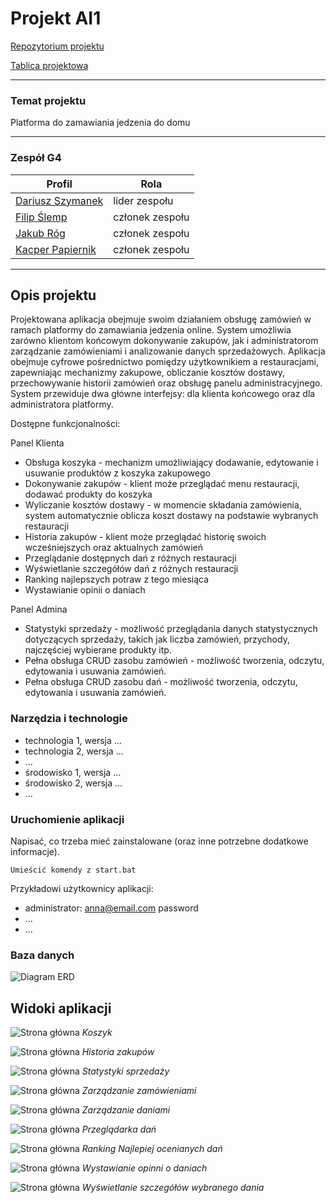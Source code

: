 # Projekt AI1

[Repozytorium projektu](https://github.com/Hiltes/project-ai1)

[Tablica projektowa](https://github.com/users/Hiltes/projects/3)

---


### Temat projektu

Platforma do zamawiania jedzenia do domu

---

### Zespół G4

| Profil | Rola |
| ------ | ------ |
| [Dariusz Szymanek](https://github.com/Hiltes) | lider zespołu |
| [Filip Ślemp](https://github.com/FilipSl3) | członek zespołu |
| [Jakub Róg](https://github.com/xkubax242) | członek zespołu |
| [Kacper Papiernik](https://github.com/LeNexusLe) | członek zespołu |

---


## Opis projektu

Projektowana aplikacja obejmuje swoim działaniem obsługę zamówień w ramach platformy do zamawiania jedzenia online. System umożliwia zarówno klientom końcowym dokonywanie zakupów, jak i administratorom zarządzanie zamówieniami i analizowanie danych sprzedażowych. Aplikacja obejmuje cyfrowe pośrednictwo pomiędzy użytkownikiem a restauracjami, zapewniając mechanizmy zakupowe, obliczanie kosztów dostawy, przechowywanie historii zamówień oraz obsługę panelu administracyjnego. System przewiduje dwa główne interfejsy: dla klienta końcowego oraz dla administratora platformy.

Dostępne funkcjonalności:

Panel Klienta
* Obsługa koszyka - mechanizm umożliwiający dodawanie, edytowanie i usuwanie produktów z koszyka zakupowego
* Dokonywanie zakupów - klient może przeglądać menu restauracji, dodawać produkty do koszyka
* Wyliczanie kosztów dostawy - w momencie składania zamówienia, system automatycznie oblicza koszt dostawy na podstawie wybranych restauracji
* Historia zakupów - klient może przeglądać historię swoich wcześniejszych oraz aktualnych zamówień
* Przeglądanie dostępnych dań z różnych restauracji
* Wyświetlanie szczegółów dań z różnych restauracji
* Ranking najlepszych potraw z tego miesiąca
* Wystawianie opinii o daniach

Panel Admina
* Statystyki sprzedaży - możliwość przeglądania danych statystycznych dotyczących sprzedaży, takich jak liczba zamówień, przychody, najczęściej wybierane produkty itp.
* Pełna obsługa CRUD zasobu zamówień - możliwość tworzenia, odczytu, edytowania i usuwania zamówień.
* Pełna obsługa CRUD zasobu dań - możliwość tworzenia, odczytu, edytowania i usuwania zamówień.

### Narzędzia i technologie
* technologia 1, wersja ...
* technologia 2, wersja ...
* ...
* środowisko 1, wersja ...
* środowisko 2, wersja ...
* ...

### Uruchomienie aplikacji

Napisać, co trzeba mieć zainstalowane (oraz inne potrzebne dodatkowe informacje).

```
Umieścić komendy z start.bat

```

Przykładowi użytkownicy aplikacji:
* administrator: anna@email.com password
* ...
* ...

### Baza danych

![Diagram ERD](./docs-img/erd.png)

## Widoki aplikacji 

![Strona główna](./docs-img/koszyk.png)
*Koszyk*

![Strona główna](./docs-img/historiaZakupu.png)
*Historia zakupów*

![Strona główna](./docs-img/statystykiSprzedazy.png)
*Statystyki sprzedaży*

![Strona główna](./docs-img/zarzadzanieZamowieniami.png)
*Zarządzanie zamówieniami*

![Strona główna](./docs-img/daniaCRUD.png)
*Zarządzanie daniami*

![Strona główna](./docs-img/przeglodaniedan.png)
*Przeglądarka dań*

![Strona główna](./docs-img/rankingnajlepszychdan.png)
*Ranking Najlepiej ocenianych dań*


![Strona główna](./docs-img/ocenadania.png)
*Wystawianie opinni o daniach*


![Strona główna](./docs-img/Wyswietlanieszczegolowdania.png)
*Wyświetlanie szczegółów wybranego dania*

